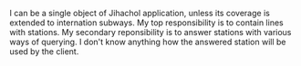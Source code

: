 I can be a single object of Jihachol application, unless its coverage is extended to internation subways. My top responsibility is to contain lines with stations. My secondary reponsibility is to answer stations with various ways of querying. I don't know anything how the answered station will be used by the client.